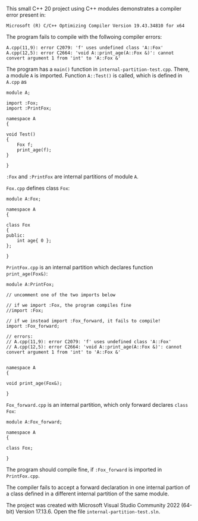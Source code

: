 This small C++ 20 project using C++ modules demonstrates a compiler
error present in:

    Microsoft (R) C/C++ Optimizing Compiler Version 19.43.34810 for x64

The program fails to compile with the follwoing compiler errors:

    A.cpp(11,9): error C2079: 'f' uses undefined class 'A::Fox'
    A.cpp(12,5): error C2664: 'void A::print_age(A::Fox &)': cannot convert argument 1 from 'int' to 'A::Fox &'

The program has a `main()` function in `internal-partition-test.cpp`. There, a module `A` is imported. Function `A::Test()` is called, which is defined in `A.cpp` as


    module A;

    import :Fox;
    import :PrintFox;

    namespace A
    {

    void Test()
    {
        Fox f;
        print_age(f);
    }

    }

`:Fox` and `:PrintFox` are internal partitions of module `A`.

`Fox.cpp` defines class `Fox`:

    module A:Fox;

    namespace A
    {

    class Fox
    {
    public:
        int age{ 0 };
    };

    }

`PrintFox.cpp` is an internal partition which declares function `print_age(Fox&)`:


    module A:PrintFox;

    // uncomment one of the two imports below

    // if we import :Fox, the program compiles fine
    //import :Fox;

    // if we instead import :Fox_forward, it fails to compile!
    import :Fox_forward;

    // errors:
    // A.cpp(11,9): error C2079: 'f' uses undefined class 'A::Fox'
    // A.cpp(12,5): error C2664: 'void A::print_age(A::Fox &)': cannot convert argument 1 from 'int' to 'A::Fox &'


    namespace A
    {

    void print_age(Fox&);

    }


`Fox_forward.cpp` is an internal partition, which only forward declares `class Fox`:

    module A:Fox_forward;

    namespace A
    {

    class Fox;

    }

The program should compile fine, if `:Fox_forward` is imported in `PrintFox.cpp`.

The compiler fails to accept a forward declaration in one internal partion of a class defined in a different internal partition of the same module.

The project was created with Microsoft Visual Studio Community 2022 (64-bit) Version 17.13.6.
Open the file `internal-partition-test.sln`.
